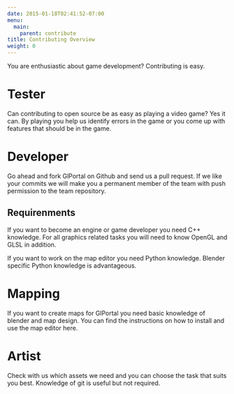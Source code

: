 ```yaml
---
date: 2015-01-18T02:41:52-07:00
menu:
  main:
    parent: contribute
title: Contributing Overview
weight: 0
---
```

You are enthusiastic about game development? Contributing is easy.
# Tester
Can contributing to open source be as easy as playing a video game? Yes it can.
By playing you help us identify errors in the game or you come up with features that should be in the game.
# Developer
Go ahead and fork GlPortal on Github and send us a pull request. If we like your commits we will make you a permanent member of the team with push permission to the team repository.
## Requirenments
If you want to become an engine or game developer you need C++ knowledge. For all graphics related tasks you will need to know OpenGL and GLSL in addition.

If you want to work on the map editor you need Python knowledge. Blender specific Python knowledge is advantageous.
# Mapping
If you want to create maps for GlPortal you need basic knowledge of blender and map design. You can find the instructions on how to install and use the map editor here.
# Artist
Check with us which assets we need and you can choose the task that suits you best.
Knowledge of git is useful but not required.
